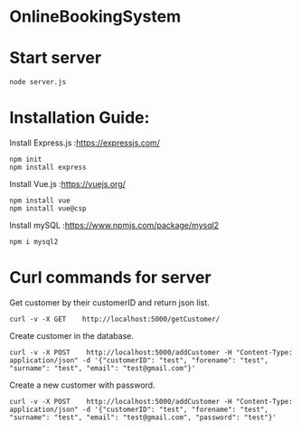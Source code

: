 # OnlineBookingSystem

# Start server
```
node server.js
```

# Installation Guide:

Install Express.js :https://expressjs.com/
```
npm init
npm install express
```

Install Vue.js :https://vuejs.org/
```
npm install vue 
npm install vue@csp
```

Install mySQL :https://www.npmjs.com/package/mysql2
```
npm i mysql2
```

# Curl commands for server
Get customer by their customerID and return json list.
```
curl -v -X GET    http://localhost:5000/getCustomer/
```
Create customer in the database.
```
curl -v -X POST    http://localhost:5000/addCustomer -H "Content-Type: application/json" -d '{"customerID": "test", "forename": "test", "surname": "test", "email": "test@gmail.com"}'
```
Create a new customer with password.
```
curl -v -X POST    http://localhost:5000/addCustomer -H "Content-Type: application/json" -d '{"customerID": "test", "forename": "test", "surname": "test", "email": "test@gmail.com", "password": "test"}'
```
